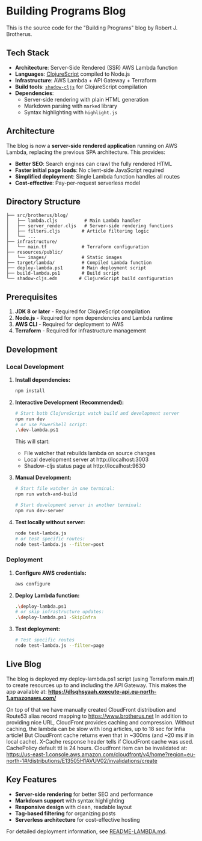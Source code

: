 # Building Programs Blog

This is the source code for the "Building Programs" blog by Robert J. Brotherus.

## Tech Stack

* **Architecture**: Server-Side Rendered (SSR) AWS Lambda function
* **Languages**: [ClojureScript](https://clojurescript.org/) compiled to Node.js
* **Infrastructure**: AWS Lambda + API Gateway + Terraform
* **Build tools**: [`shadow-cljs`](https://github.com/thheller/shadow-cljs) for ClojureScript compilation
* **Dependencies**:
  - Server-side rendering with plain HTML generation
  - Markdown parsing with `marked` library
  - Syntax highlighting with `highlight.js`

## Architecture

The blog is now a **server-side rendered application** running on AWS Lambda, replacing the previous SPA architecture. This provides:

- **Better SEO**: Search engines can crawl the fully rendered HTML
- **Faster initial page loads**: No client-side JavaScript required
- **Simplified deployment**: Single Lambda function handles all routes
- **Cost-effective**: Pay-per-request serverless model

## Directory Structure

```
├── src/brotherus/blog/
│   ├── lambda.cljs          # Main Lambda handler
│   ├── server_render.cljs   # Server-side rendering functions
│   ├── filters.cljs        # Article filtering logic
│   └── ...
├── infrastructure/
│   └── main.tf             # Terraform configuration
├── resources/public/
│   └── images/             # Static images
├── target/lambda/          # Compiled Lambda function
├── deploy-lambda.ps1       # Main deployment script
├── build-lambda.ps1        # Build script
└── shadow-cljs.edn        # ClojureScript build configuration
```


## Prerequisites

1. **JDK 8 or later** - Required for ClojureScript compilation
2. **Node.js** - Required for npm dependencies and Lambda runtime
3. **AWS CLI** - Required for deployment to AWS
4. **Terraform** - Required for infrastructure management

## Development

### Local Development

1. **Install dependencies:**
   ```bash
   npm install
   ```

2. **Interactive Development (Recommended):**
   ```bash
   # Start both ClojureScript watch build and development server
   npm run dev
   # or use PowerShell script:
   .\dev-lambda.ps1
   ```
   This will start:
   - File watcher that rebuilds lambda on source changes
   - Local development server at http://localhost:3003
   - Shadow-cljs status page at http://localhost:9630

3. **Manual Development:**
   ```bash
   # Start file watcher in one terminal:
   npm run watch-and-build

   # Start development server in another terminal:
   npm run dev-server
   ```

4. **Test locally without server:**
   ```bash
   node test-lambda.js
   # or test specific routes:
   node test-lambda.js --filter=post
   ```

### Deployment

1. **Configure AWS credentials:**
   ```bash
   aws configure
   ```
3. **Deploy Lambda function:**
   ```bash
   .\deploy-lambda.ps1
   # or skip infrastructure updates:
   .\deploy-lambda.ps1 -SkipInfra
   ```

4. **Test deployment:**
   ```bash
   # Test specific routes
   node test-lambda.js --filter=page
   ```

## Live Blog

The blog is deployed my deploy-lambda.ps1 script (using Terraform main.tf) to create resources 
up to and including the API Gateway. This makes the app available at:
**https://dlsqhsyaah.execute-api.eu-north-1.amazonaws.com/**

On top of that we have manually created CloudFront distribution and Route53 alias record
mapping to https://www.brotherus.net
In addition to providing nice URL, CloudFront provides caching and compression.
Without caching, the lambda can be slow with long articles, up to 18 sec for Infia article!
But CloudFront cache returns even that in ~300ms (and ~20 ms if in local cache).
 X-Cache response header tells if CloudFront cache was used.
CachePolicy default ttl is 24 hours.
Cloudfront item can be invalidated at: https://us-east-1.console.aws.amazon.com/cloudfront/v4/home?region=eu-north-1#/distributions/E13505H1AVUV02/invalidations/create


## Key Features

- **Server-side rendering** for better SEO and performance
- **Markdown support** with syntax highlighting
- **Responsive design** with clean, readable layout
- **Tag-based filtering** for organizing posts
- **Serverless architecture** for cost-effective hosting

For detailed deployment information, see [README-LAMBDA.md](README-LAMBDA.md).


